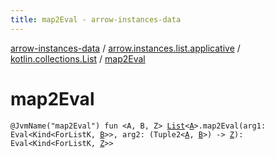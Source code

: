 ```yaml
---
title: map2Eval - arrow-instances-data
---
```


[arrow-instances-data](../../index.html) / [arrow.instances.list.applicative](../index.html) / [kotlin.collections.List](index.html) / [map2Eval](./map2-eval.html)

# map2Eval

`@JvmName("map2Eval") fun <A, B, Z> `[`List`](https://kotlinlang.org/api/latest/jvm/stdlib/kotlin.collections/-list/index.html)`<`[`A`](map2-eval.html#A)`>.map2Eval(arg1: Eval<Kind<ForListK, `[`B`](map2-eval.html#B)`>>, arg2: (Tuple2<`[`A`](map2-eval.html#A)`, `[`B`](map2-eval.html#B)`>) -> `[`Z`](map2-eval.html#Z)`): Eval<Kind<ForListK, `[`Z`](map2-eval.html#Z)`>>`